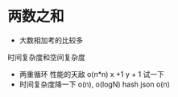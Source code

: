 # 两数之和
- 大数相加考的比较多


时间复杂度和空间复杂度

- 两重循环     性能的天敌 o(n*n)
x    +1
  y + 1  试一下
- 时间复杂度降一下  o(n), o(logN)
    hash json  o(n)
